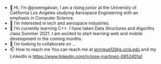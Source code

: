 - 👋 Hi, I’m @josemgalvan, I am a rising junior at the Univeristy of California Los Angeles studying Aerospace Engineering with an emphasis in Computer Science.
- 👀 I’m interested in tech and aerospace industries.
- 🌱 I’m currently learning C++. I have taken Data Structures and Algoriths class Summer 2021. I am excited to start learning web and mobile development in the coming months.
- 💞️ I’m looking to collaborate on ...
- 📫 How to reach me
        You can reach me at jenrique12@g.ucla.edu and my LinkedIn is https://www.linkedin.com/in/jose-martinez-0852401a1

<!---
josemgalvan/josemgalvan is a ✨ special ✨ repository because its `README.md` (this file) appears on your GitHub profile.
You can click the Preview link to take a look at your changes.
--->
